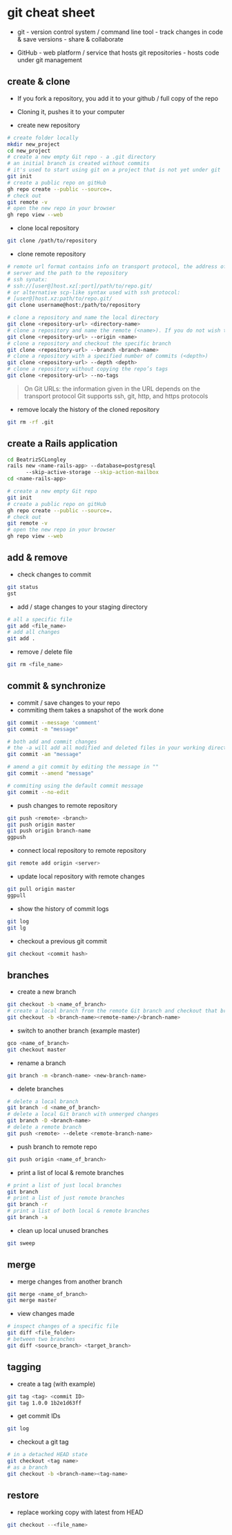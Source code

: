 # git cheat sheet

- git - version control system / command line tool
      - track changes in code & save versions
      - share & collaborate

- GitHub - web platform / service that hosts git repositories
         - hosts code under git management

## create & clone

- If you fork a repository, you add it to your github / full copy of the repo
- Cloning it, pushes it to your computer

- create new repository
```bash
# create folder locally
mkdir new_project
cd new_project
# create a new empty Git repo - a .git directory
# an initial branch is created without commits
# it's used to start using git on a project that is not yet under git
git init
# create a public repo on gitHub
gh repo create --public --source=.
# check out 
git remote -v
# open the new repo in your browser
gh repo view --web
```

- clone local repository
```bash
git clone /path/to/repository
```

- clone remote repository
```bash
# remote url format contains info on transport protocol, the address of the remote
# server and the path to the repository
# ssh synatx: 
# ssh://[user@]host.xz[:port]/path/to/repo.git/
# or alternative scp-like syntax used with ssh protocol:
# [user@]host.xz:path/to/repo.git/
git clone username@host:/path/to/repository

# clone a repository and name the local directory
git clone <repository-url> <directory-name>
# clone a repository and name the remote (<name>). If you do not wish to name the remote, Git will provide the default name origin
git clone <repository-url> --origin <name>
# clone a repository and checkout the specific branch
git clone <repository-url> --branch <branch-name>
# clone a repository with a specified number of commits (<depth>)
git clone <repository-url> --depth <depth>
# clone a repository without copying the repo’s tags
git clone <repository-url> --no-tags
```

> On Git URLs:
> the information given in the URL depends on the transport protocol
> Git supports ssh, git, http, and https protocols

- remove localy the history of the cloned repository
```bash
git rm -rf .git 
```

## create a Rails application

```bash
cd BeatrizSCLongley
rails new <name-rails-app> --database=postgresql 
      --skip-active-storage --skip-action-mailbox
cd <name-rails-app>

# create a new empty Git repo
git init
# create a public repo on gitHub
gh repo create --public --source=.
# check out 
git remote -v
# open the new repo in your browser
gh repo view --web
```

## add & remove 

- check changes to commit
```bash
git status
gst
```

- add / stage changes to your staging directory
```bash
# all a specific file
git add <file_name>
# add all changes
git add .
```

- remove / delete file
```bash
git rm <file_name>
```

## commit & synchronize

- commit / save changes to your repo
- commiting them takes a snapshot of the work done
```bash
git commit --message 'comment' 
git commit -m "message"

# both add and commit changes
# the -a will add all modified and deleted files in your working directory to the current commit
git commit -am "message"

# amend a git commit by editing the message in ""
git commit --amend "message"

# commiting using the default commit message
git commit --no-edit
```

- push changes to remote repository
```bash
git push <remote> <branch>
git push origin master
git push origin branch-name 
ggpush
```

- connect local repository to remote repository
```bash
git remote add origin <server>
```

- update local repository with remote changes
```bash
git pull origin master
ggpull
```

- show the history of commit logs
```bash
git log
git lg
```

- checkout a previous git commit
```bash
git checkout <commit hash>
```

## branches

- create a new branch
```bash
git checkout -b <name_of_branch>
# create a local branch from the remote Git branch and checkout that branch
git checkout -b <branch-name><remote-name>/<branch-name>
```

- switch to another branch (example master)
```bash
gco <name_of_branch>
git checkout master
```

- rename a branch
```bash
git branch -m <branch-name> <new-branch-name>
```

- delete branches
```bash
# delete a local branch
git branch -d <name_of_branch>
# delete a local Git branch with unmerged changes
git branch -D <branch-name>
# delete a remote branch
git push <remote> --delete <remote-branch-name>
```

- push branch to remote repo
```bash
git push origin <name_of_branch>
```

- print a list of local & remote branches
```bash
# print a list of just local branches
git branch
# print a list of just remote branches
git branch -r
# print a list of both local & remote branches
git branch -a
```

- clean up local unused branches
```bash
git sweep
```

## merge

- merge changes from another branch
```bash
git merge <name_of_branch>
git merge master
```

- view changes made
```bash
# inspect changes of a specific file
git diff <file_folder>
# between two branches
git diff <source_branch> <target_branch>
```

## tagging

-  create a tag (with example)
```bash
git tag <tag> <commit ID>
git tag 1.0.0 1b2e1d63ff
```

- get commit IDs
```bash
git log
```

- checkout a git tag
```bash
# in a detached HEAD state
git checkout <tag name>
# as a branch
git checkout -b <branch-name><tag-name>
```

## restore

- replace working copy with latest from HEAD
```bash
git checkout --<file_name>
```
